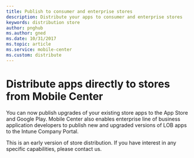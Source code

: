 ```yaml
---
title: Publish to consumer and enterprise stores
description: Distribute your apps to consumer and enterprise stores
keywords: distribution store
author: pnghub
ms.author: gned
ms.date: 10/31/2017
ms.topic: article
ms.service: mobile-center
ms.custom: distribute
---
```


# Distribute apps directly to stores from Mobile Center

You can now publish upgrades of your existing store apps to the App Store and Google Play. Mobile Center also enables enterprise line of business application developers to publish new and upgraded versions of LOB apps to the Intune Company Portal.

This is an early version of store distribution. If you have interest in any specific capabilities, please contact us.